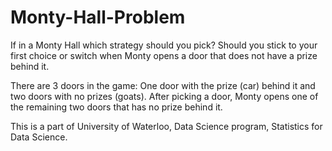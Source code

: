 # Monty-Hall-Problem
If in a Monty Hall which strategy should you pick? Should you stick to your first choice or switch when Monty opens a door that does not have a prize behind it. 

There are 3 doors in the game: One door with the prize (car) behind it and two doors with no prizes (goats). After picking a door, Monty opens one of the remaining two doors that has no prize behind it. 

This is a part of University of Waterloo, Data Science program, Statistics for Data Science. 
